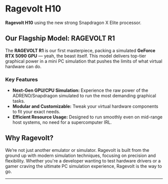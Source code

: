 # Ragevolt H10

**Ragevolt H10** using the new strong Snapdragon X Elite processor.

## Our Flagship Model: RAGEVOLT R1

The **RAGEVOLT R1** is our first masterpiece, packing a simulated **GeForce RTX 5090 GPU** — yeah, the beast itself. This model delivers top-tier graphical power in a mini PC simulation that pushes the limits of what virtual hardware can do.

### Key Features

- **Next-Gen GPU/CPU Simulation:** Experience the raw power of the ADRENO/Snapdragon simulated to run the most demanding graphical tasks.
- **Modular and Customizable:** Tweak your virtual hardware components to fit your exact needs.
- **Efficient Resource Usage:** Designed to run smoothly even on mid-range host systems, no need for a supercomputer IRL.

## Why Ragevolt?

We’re not just another emulator or simulator. Ragevolt is built from the ground up with modern simulation techniques, focusing on precision and flexibility. Whether you're a developer wanting to test hardware drivers or a gamer craving the ultimate PC simulation experience, Ragevolt is the way to go.

---
